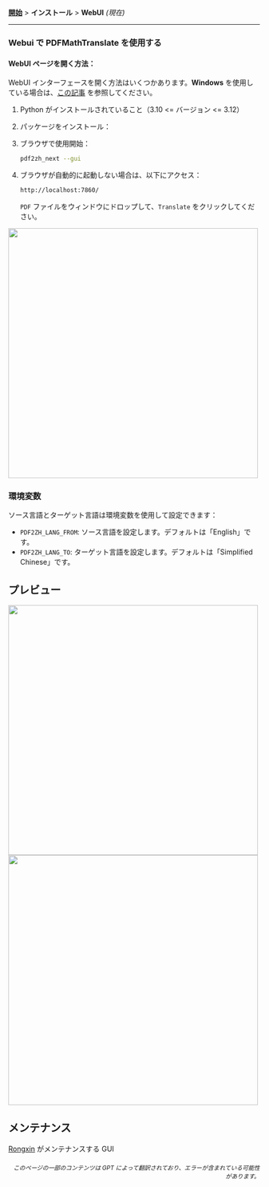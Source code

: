 [**開始**](./getting-started.md) > **インストール** > **WebUI** _(現在)_

---

### Webui で PDFMathTranslate を使用する

#### WebUI ページを開く方法：

WebUI インターフェースを開く方法はいくつかあります。**Windows** を使用している場合は、[この記事](./INSTALLATION_winexe.md) を参照してください。

1. Python がインストールされていること（3.10 <= バージョン <= 3.12）

2. パッケージをインストール：

3. ブラウザで使用開始：

    ```bash
    pdf2zh_next --gui
    ```

4. ブラウザが自動的に起動しない場合は、以下にアクセス：

    ```bash
    http://localhost:7860/
    ```

    `PDF` ファイルをウィンドウにドロップして、`Translate` をクリックしてください。

<!-- <img src="./../../images/gui.gif" width="500"/> -->
<img src='./../../images/gui.gif' width="500"/>

### 環境変数

ソース言語とターゲット言語は環境変数を使用して設定できます：

- `PDF2ZH_LANG_FROM`: ソース言語を設定します。デフォルトは「English」です。
- `PDF2ZH_LANG_TO`: ターゲット言語を設定します。デフォルトは「Simplified Chinese」です。

## プレビュー

<img src="./../../images/before.png" width="500"/>
<img src="./../../images/after.png" width="500"/>

## メンテナンス

[Rongxin](https://github.com/reycn) がメンテナンスする GUI

<div align="right"> 
<h6><small>このページの一部のコンテンツは GPT によって翻訳されており、エラーが含まれている可能性があります。</small></h6>